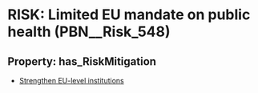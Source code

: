 # RISK: __Limited EU mandate on public health__ (PBN__Risk_548)

## Property: has_RiskMitigation

* [Strengthen EU-level institutions](PBN__RiskMitigation_775)

